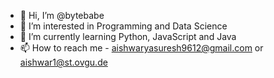 - 👋 Hi, I’m @bytebabe
- 👀 I’m interested in Programming and Data Science
- 🌱 I’m currently learning Python, JavaScript and Java
- 📫 How to reach me - aishwaryasuresh9612@gmail.com or aishwar1@st.ovgu.de

<!---
Au-rav/Au-rav is a ✨ special ✨ repository because its `README.md` (this file) appears on your GitHub profile.
You can click the Preview link to take a look at your changes.
- 💞️ I’m looking to collaborate on ...
--->
